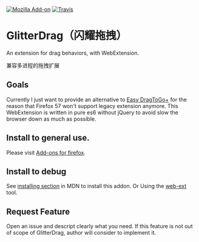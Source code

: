 [![Mozilla Add-on](https://img.shields.io/amo/d/glitterdrag.svg)](https://addons.mozilla.org/firefox/addon/glitterdrag/)
[![Travis](https://img.shields.io/travis/harytfw/GlitterDrag.svg)]()

# GlitterDrag（闪耀拖拽）

An extension for drag behaviors, with WebExtension.

兼容多进程的拖拽扩展

## Goals

Currently I just want to provide an alternative to [Easy DragToGo+](https://www.firefox.net.cn/read-29894) for the reason that Firefox 57 won't support legacy extension anymore. This WebExtension is written in pure es6 without jQuery to avoid slow the browser down as much as possible.

## Install to general use.

Please visit [Add-ons for firefox](https://addons.mozilla.org/en-US/firefox/addon/glitterdrag/). 

## Install to debug

See [installing section](https://developer.mozilla.org/en-US/Add-ons/WebExtensions/Your_first_WebExtension#Installing) in MDN  to install this addon. Or Using the [web-ext](https://developer.mozilla.org/en-US/Add-ons/WebExtensions/Getting_started_with_web-ext) tool.

## Request Feature 

Open an issue and descript clearly what you need. If this feature is not out of scope of GlitterDrag, author will consider to implement it.
